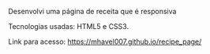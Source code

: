 Desenvolvi uma página de receita  que é responsiva

Tecnologias usadas: HTML5 e CSS3.

Link para acesso: https://mhavel007.github.io/recipe_page/
